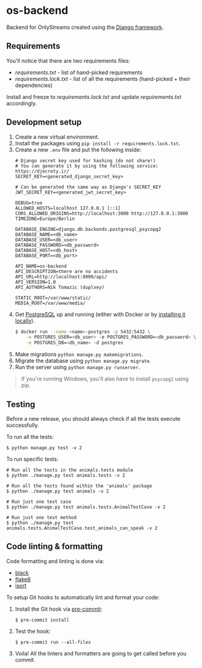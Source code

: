 # os-backend

Backend for OnlyStreams created using the [Django framework](https://www.djangoproject.com/).

## Requirements

You'll notice that there are two requirements files:

- *requirements.txt* - list of hand-picked requirements
- *requirements.lock.txt* - list of all the requirements (hand-picked + their dependencies)

Install and freeze to *requirements.lock.txt* and update *requirements.txt* accordingly.

## Development setup

1. Create a new virtual environment.
2. Install the packages using `pip install -r requirements.lock.txt`.
3. Create a new `.env` file and put the following inside:
    ```
   # Django secret key used for hashing (do not share!)
   # You can generate it by using the following service: https://djecrety.ir/
   SECRET_KEY=<generated_django_secret_key>
   
   # Can be generated the same way as Django's SECRET_KEY
   JWT_SECRET_KEY=<generated_jwt_secret_key>
   
   DEBUG=true
   ALLOWED_HOSTS=localhost 127.0.0.1 [::1]
   CORS_ALLOWED_ORIGINS=http://localhost:3000 http://127.0.0.1:3000
   TIMEZONE=Europe/Berlin
   
   DATABASE_ENGINE=django.db.backends.postgresql_psycopg2
   DATABASE_NAME=<db_name>
   DATABASE_USER=<db_user>
   DATABASE_PASSWORD=<db_password>
   DATABASE_HOST=<db_host>
   DATABASE_PORT=<db_port>
   
   API_NAME=os-backend
   API_DESCRIPTION=there are no accidents
   API_URL=http://localhost:8000/api/
   API_VERSION=1.0
   API_AUTHORS=Nik Tomazic (duplxey)
   
   STATIC_ROOT=/var/www/static/
   MEDIA_ROOT=/var/www/media/
    ```
4. Get [PostgreSQL](https://www.postgresql.org/) up and running (either with Docker or by [installing it locally](https://www.postgresql.org/download/)).
    ```sh
    $ docker run --name <name>-postgres -p 5432:5432 \
        -e POSTGRES_USER=<db_user> -e POSTGRES_PASSWORD=<db_password> \
        -e POSTGRES_DB=<db_name> -d postgres
    ```
5. Make migrations `python manage.py makemigrations`.
6. Migrate the database using `python manage.py migrate`.
7. Run the server using `python manage.py runserver`.

> If you're running Windows, you'll also have to install `psycopg2` using pip.

## Testing

Before a new release, you should always check if all the tests execute successfully. 

To run all the tests:

 ```
$ python manage.py test -v 2
 ```

To run specific tests:

 ```
# Run all the tests in the animals.tests module
$ python ./manage.py test animals.tests -v 2

# Run all the tests found within the 'animals' package
$ python ./manage.py test animals -v 2

# Run just one test case
$ python ./manage.py test animals.tests.AnimalTestCase -v 2

# Run just one test method
$ python ./manage.py test animals.tests.AnimalTestCase.test_animals_can_speak -v 2
 ```

## Code linting & formatting

Code formatting and linting is done via:

- [black](https://black.readthedocs.io/en/stable/)
- [flake8](https://flake8.pycqa.org/en/latest/)
- [isort](https://pycqa.github.io/isort/)

To setup Git hooks to automatically lint and format your code:

1. Install the Git hook via [pre-commit](https://pre-commit.com/):
   ```
   $ pre-commit install
   ```
2. Test the hook:
   ```
   $ pre-commit run --all-files
   ```
3. Voila! All the linters and formatters are going to get called before you commit.